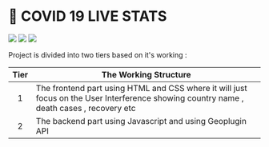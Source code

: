 # :ledger: COVID 19 LIVE STATS


<img src="https://img.shields.io/badge/Frontend:-HTML & CSS-5555ff">  <img src="https://img.shields.io/badge/Backend:- Javascript-E32800">  <img src="https://img.shields.io/badge/API-Geoplugin API-OBC835">

Project is divided into two tiers based on it's working :


| Tier | The Working Structure                                                                                                                                               |
| :--: | --------------------- |
|  1   | The frontend part using HTML and CSS where it will just focus on the User Interference showing country name , death cases , recovery etc |                          |
|  2   | The backend part using Javascript and using Geoplugin API |

